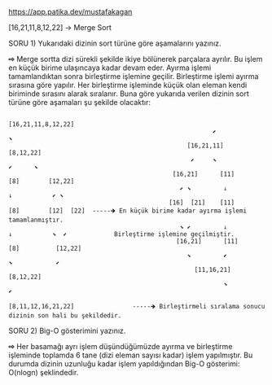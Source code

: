 https://app.patika.dev/mustafakagan

[16,21,11,8,12,22] -> Merge Sort

SORU 1) Yukarıdaki dizinin sort türüne göre aşamalarını yazınız.

**⇨**  Merge sortta dizi sürekli şekilde ikiye bölünerek parçalara ayrılır. Bu işlem en küçük birime ulaşıncaya kadar devam eder.
Ayırma işlemi tamamlandıktan sonra birleştirme işlemine geçilir. Birleştirme işlemi ayırma sırasına göre yapılır. Her birleştirme işleminde küçük olan eleman kendi biriminde sırasını alarak sıralanır.
Buna göre yukarıda verilen dizinin sort türüne göre aşamaları şu şekilde olacaktır:



                                                            [16,21,11,8,12,22]                  
                                                            ⬋                ⬊                 
                                                     [16,21,11]              [8,12,22]
                                                      ⬋     ⬊               ⬋      ⬊
                                                 [16,21]      [11]        [8]        [12,22]
                                                   ⬋ ⬊         ↓          ↓           ⬋ ⬊
                                                [16]  [21]    [11]        [8]        [12]  [22]  -----🡺 En küçük birime kadar ayırma işlemi tamamlanmıştır.
                                                   ⬊ ⬋         ↓          ↓           ⬊  ⬋             Birleştirme işlemine geçilmiştir.
                                                  [16,21]      [11]       [8]          [12,22]             
                                                     ⬊         ⬋           ⬊            ⬋                
                                                       [11,16,21]              [8,12,22]                         
                                                               ⬊                ⬋           
                                                               [8,11,12,16,21,22]                -----🡺 Birleştirmeli sıralama sonucu dizinin son hali bu şekildedir.
                                                               

SORU 2) Big-O gösterimini yazınız.

**⇨** Her basamağı ayrı işlem düşündüğümüzde ayırma ve birleştirme işleminde toplamda 6 tane (dizi eleman sayısı kadar) işlem yapılmıştır. Bu durumda dizinin
uzunluğu kadar işlem yapıldığından Big-O gösterimi: O(nlogn) şeklindedir.
